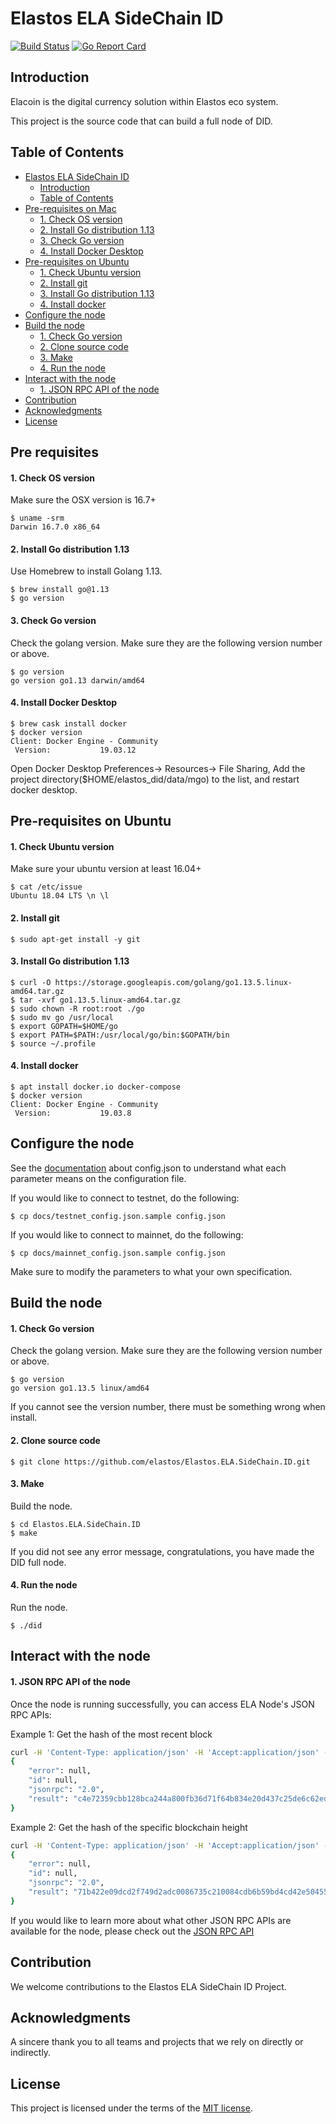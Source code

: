 Elastos ELA SideChain ID
===========
[![Build Status](https://travis-ci.org/elastos/Elastos.ELA.SideChain.ID.svg?branch=master)](https://travis-ci.org/elastos/Elastos.ELA.SideChain.ID) [![Go Report Card](https://goreportcard.com/badge/github.com/elastos/Elastos.ELA.SideChain.ID)](https://goreportcard.com/report/github.com/elastos/Elastos.ELA.SideChain.ID)

## Introduction

Elacoin is the digital currency solution within Elastos eco system.

This project is the source code that can build a full node of DID.


## Table of Contents
- [Elastos ELA SideChain ID](#elastos-ela-sidechain-id)
    - [Introduction](#introduction)
    - [Table of Contents](#table-of-contents)
- [Pre-requisites on Mac](#pre-requisites-on-mac)
    - [1. Check OS version](#1-check-os-version)
    - [2. Install Go distribution 1.13](#2-install-go-distribution-113)
    - [3. Check Go version](#3-check-go-version)
    - [4. Install Docker Desktop](#4-install-docker-desktop)
- [Pre-requisites on Ubuntu](#pre-requisites-on-ubuntu)
    - [1. Check Ubuntu version](#1-check-ubuntu-version)
    - [2. Install git](#2-install-git)
    - [3. Install Go distribution 1.13](#3-install-go-distribution-113)
    - [4. Install docker](#4-install-docker)
- [Configure the node](#configure-the-node)
- [Build the node](#build-the-node)
    - [1. Check Go version](#1-check-go-version)
    - [2. Clone source code ](#2-clone-source-code)
    - [3. Make](#3-make)
    - [4. Run the node](#4-run-the-node)
- [Interact with the node](#interact-with-the-node)
    - [1. JSON RPC API of the node](#1-json-rpc-api-of-the-node)
- [Contribution](#contribution)
- [Acknowledgments](#acknowledgments)
- [License](#license)

## Pre requisites
#### 1. Check OS version

Make sure the OSX version is 16.7+

```shell
$ uname -srm
Darwin 16.7.0 x86_64
```

#### 2. Install Go distribution 1.13

Use Homebrew to install Golang 1.13.

```shell
$ brew install go@1.13
$ go version

```

#### 3. Check Go version
Check the golang version. Make sure they are the following version number or above.

```shell
$ go version
go version go1.13 darwin/amd64
```

#### 4. Install Docker Desktop

```shell
$ brew cask install docker
$ docker version
Client: Docker Engine - Community
 Version:           19.03.12
```

Open Docker Desktop Preferences-> Resources-> File Sharing, 
Add the project directory($HOME/elastos_did/data/mgo) to the list, 
and restart docker desktop.

## Pre-requisites on Ubuntu

#### 1. Check Ubuntu version

Make sure your ubuntu version at least 16.04+

```shell script
$ cat /etc/issue
Ubuntu 18.04 LTS \n \l
```

#### 2. Install git

```shell
$ sudo apt-get install -y git
```

#### 3. Install Go distribution 1.13

```shell
$ curl -O https://storage.googleapis.com/golang/go1.13.5.linux-amd64.tar.gz
$ tar -xvf go1.13.5.linux-amd64.tar.gz
$ sudo chown -R root:root ./go
$ sudo mv go /usr/local
$ export GOPATH=$HOME/go
$ export PATH=$PATH:/usr/local/go/bin:$GOPATH/bin
$ source ~/.profile
```

#### 4. Install docker

```shell script
$ apt install docker.io docker-compose
$ docker version
Client: Docker Engine - Community
 Version:           19.03.8
```

## Configure the node

See the [documentation](./docs/config.json.md) about config.json to understand what each parameter means on the configuration file.

If you would like to connect to testnet, do the following:
```shell
$ cp docs/testnet_config.json.sample config.json
```

If you would like to connect to mainnet, do the following:
```shell
$ cp docs/mainnet_config.json.sample config.json
```

Make sure to modify the parameters to what your own specification. 

## Build the node

#### 1. Check Go version

Check the golang version. Make sure they are the following version number or above.

```shell
$ go version
go version go1.13.5 linux/amd64
```

If you cannot see the version number, there must be something wrong when install.


#### 2. Clone source code
```shell
$ git clone https://github.com/elastos/Elastos.ELA.SideChain.ID.git
```

#### 3. Make

Build the node.
```shell
$ cd Elastos.ELA.SideChain.ID
$ make
```

If you did not see any error message, congratulations, you have made the DID full node.

#### 4. Run the node

Run the node.
```shell
$ ./did
```

## Interact with the node

#### 1. JSON RPC API of the node

Once the node is running successfully, you can access ELA Node's JSON RPC APIs:

Example 1: Get the hash of the most recent block
```bash
curl -H 'Content-Type: application/json' -H 'Accept:application/json' --data '{"method":"getbestblockhash"}' http://localhost:20606
{
    "error": null,
    "id": null,
    "jsonrpc": "2.0",
    "result": "c4e72359cbb128bca244a800fb36d71f64b834e20d437c25de6c62edc46196c7"
}
```

Example 2: Get the hash of the specific blockchain height
```bash
curl -H 'Content-Type: application/json' -H 'Accept:application/json' --data '{"method":"getblockhash","params":{"height":1}}' http://localhost:20606
{
    "error": null,
    "id": null,
    "jsonrpc": "2.0",
    "result": "71b422e09dcd2f749d2adc0086735c210084cdb6b59bd4cd42e50455d024a662"
}
```

If you would like to learn more about what other JSON RPC APIs are available for the node, please check out the [JSON RPC API](docs/jsonrpc_apis.md)

## Contribution

We welcome contributions to the Elastos ELA SideChain ID Project.

## Acknowledgments

A sincere thank you to all teams and projects that we rely on directly or indirectly.

## License 

This project is licensed under the terms of the [MIT license](https://github.com/elastos/Elastos.ELA.SideChain.ID/blob/master/LICENSE).
